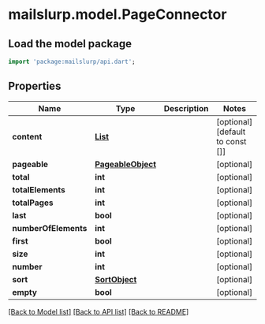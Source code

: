 # mailslurp.model.PageConnector

## Load the model package
```dart
import 'package:mailslurp/api.dart';
```

## Properties
Name | Type | Description | Notes
------------ | ------------- | ------------- | -------------
**content** | [**List<ConnectorProjection>**](ConnectorProjection) |  | [optional] [default to const []]
**pageable** | [**PageableObject**](PageableObject) |  | [optional] 
**total** | **int** |  | [optional] 
**totalElements** | **int** |  | [optional] 
**totalPages** | **int** |  | [optional] 
**last** | **bool** |  | [optional] 
**numberOfElements** | **int** |  | [optional] 
**first** | **bool** |  | [optional] 
**size** | **int** |  | [optional] 
**number** | **int** |  | [optional] 
**sort** | [**SortObject**](SortObject) |  | [optional] 
**empty** | **bool** |  | [optional] 

[[Back to Model list]](../README#documentation-for-models) [[Back to API list]](../README#documentation-for-api-endpoints) [[Back to README]](../README)


